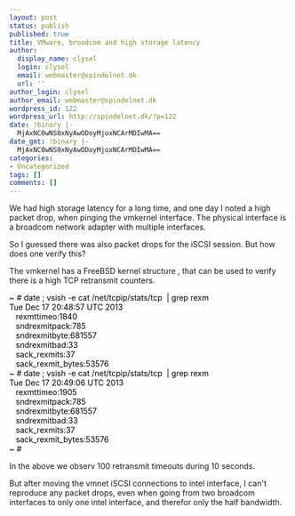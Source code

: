 ```yaml
---
layout: post
status: publish
published: true
title: VMware, broadcom and high storage latency
author:
  display_name: clysel
  login: clysel
  email: webmaster@spindelnet.dk
  url: ''
author_login: clysel
author_email: webmaster@spindelnet.dk
wordpress_id: 122
wordpress_url: http://spindelnet.dk/?p=122
date: !binary |-
  MjAxNC0wNS0xNyAwODoyMjoxNCArMDIwMA==
date_gmt: !binary |-
  MjAxNC0wNS0xNyAwODoyMjoxNCArMDIwMA==
categories:
- Uncategorized
tags: []
comments: []
---
```

<p>We had high storage latency for a long time, and one day I&nbsp;noted a high packet drop, when pinging the vmkernel interface. The physical interface is a broadcom network adapter with multiple interfaces.
<p>So I guessed there was also packet drops for the iSCSI session. But how does one verify this?
<p>The vmkernel has a FreeBSD kernel structure , that can be used to verify there is a high TCP retransmit counters.
<p><span style="color: #000000;">~ # date ; vsish -e cat /net/tcpip/stats/tcp&nbsp; | grep rexm</span><br style="color: #000000;" /><span style="color: #000000;">Tue Dec 17 20:48:57 UTC 2013</span><br style="color: #000000;" /><span style="color: #000000;">&nbsp;&nbsp; rexmttimeo:1840</span><br style="color: #000000;" /><span style="color: #000000;">&nbsp;&nbsp; sndrexmitpack:785</span><br style="color: #000000;" /><span style="color: #000000;">&nbsp;&nbsp; sndrexmitbyte:681557</span><br style="color: #000000;" /><span style="color: #000000;">&nbsp;&nbsp; sndrexmitbad:33</span><br style="color: #000000;" /><span style="color: #000000;">&nbsp;&nbsp; sack_rexmits:37</span><br style="color: #000000;" /><span style="color: #000000;">&nbsp;&nbsp; sack_rexmit_bytes:53576</span><br style="color: #000000;" /><span style="color: #000000;">~ # date ; vsish -e cat /net/tcpip/stats/tcp&nbsp; | grep rexm</span><br style="color: #000000;" /><span style="color: #000000;">Tue Dec 17 20:49:06 UTC 2013</span><br style="color: #000000;" /><span style="color: #000000;">&nbsp;&nbsp; rexmttimeo:1905</span><br style="color: #000000;" /><span style="color: #000000;">&nbsp;&nbsp; sndrexmitpack:785</span><br style="color: #000000;" /><span style="color: #000000;">&nbsp;&nbsp; sndrexmitbyte:681557</span><br style="color: #000000;" /><span style="color: #000000;">&nbsp;&nbsp; sndrexmitbad:33</span><br style="color: #000000;" /><span style="color: #000000;">&nbsp;&nbsp; sack_rexmits:37</span><br style="color: #000000;" /><span style="color: #000000;">&nbsp;&nbsp; sack_rexmit_bytes:53576</span><br style="color: #000000;" /><span style="color: #000000;">~ #
<p>In the above we observ 100 retransmit timeouts during 10 seconds.
<p>But after moving the vmnet iSCSI connections to intel interface, I can't reproduce any packet drops, even when going from two broadcom interfaces to only one intel interface, and therefor only the half bandwidth.</span>
